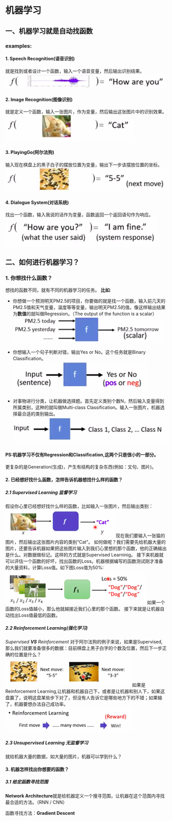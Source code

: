 
# 机器学习

## 一、机器学习就是自动找函数

### examples:

#### 1. Speech Recognition(语音识别)

就是找到或者设计一个函数，输入一个语音变量，然后输出识别结果。
![Speech Recognition](../assets/speech_recognition.png)

#### 2. Image Recognition(图像识别)

就是定义一个函数，输入一张图片，作为变量，然后输出这张图片中的识别效果。
![Image Recognition](../assets/image_recognition.png)

#### 3. PlayingGo(阿尔法狗)

输入现在棋盘上的黑子白子的摆放位置为变量，输出下一步该摆放位置的坐标。
![Playing Go](../assets/playing_go.png)

#### 4. Dialogue System(对话系统)

找出一个函数，输入我说的话作为变量，函数返回一个返回语句作为响应。
![Dialogue System](../assets/dialogue_system.png)

## 二、如何进行机器学习？　

### 1. 你想找什么函数？

想找的函数不同，就有不同的机器学习的任务。
**比如**:

+ 你想做一个预测明天PM2.5的项目，你要做的就是找一个函数，输入前几天的PM2.5值和天气变量，温度等等变量，输出明天PM2.5的值。像这样输出结果为**数值**的就叫做Regression。（The output of the function is a scalar）
![PM2.5](../assets/pm2.5_tomorrow.png)
+ 你想输入一个句子判断对错，输出Yes or No。这个任务就是Binary Classification。
![Binary CLassification](../assets/binary_classification.png)

+ 对事物进行分类，让机器做选择题。首先定义类别个数N，然后输入变量得到所属类别，这种的就叫做Multi-class Classification。输入一张图片，机器选择最合适的类别输出。
![Multi class Classification](../assets/multi_class.png)

#### PS:机器学习不仅有Regression和Classification,这两个只是很小的一部分。

更复杂的是Generation(生成)，产生有结构的复杂东西(例如：文句、图片)。

#### 2. 已经想好找什么函数，怎样告诉机器想找什么样的函数？

##### 2.1 Supervised Learning 监督学习

假设你心里已经想好找什么样的函数，比如输入一张图片，然后输出类别：
![SUpervised Learning](../assets/supervised_learning.png)
现在我们要输入一张猫的图片，然后输出这张图片内容的类别“Cat”。
如何做呢？我们需要先给机器大量的图片，还要告诉机器如果把这些图片输入到我们心里想的那个函数，他的正确输出是什么。对数据做标记。这样的方式就是Supervised Learninig。
接下来机器就可以评估一个函数的好坏，找出函数的Loss。机器根据编写的函数测试刚才准备的大量资料，计算Loss值。如下图Loss值为50%:
![Loss](../assets/loss.png)
如果一个函数的Loss值越小，那么他就越接近我们心里的那个函数。
接下来就是让机器自动找出Loss值最低的函数。

##### 2.2 Reinforcement Learning(强化学习)

*Supervised **VS** Reinforcement*
对于阿尔法狗的例子来说，如果是Supervised,那么我们就要准备很多的数据：目前棋盘上黑子白字的个数及位置，然后下一步正确的位置是什么？
![Supervised](../assets/supervised_01.png)
如果是Reinforcement Learning,让机器和机器自己下，或者是让机器和别人下，如果这盘赢了，说明这盘某些步下对了，但没有人告诉它是哪些地方下的不错；如果输了，机器要想办法自己成功率。
![Reinforcement](../assets/reinforcement.png)

##### 2.3 Unsupervised Learning 无监督学习

就给机器大量的数据，如大量的图片，机器可以学到什么？

#### 3. 机器怎样找出你想要的函数？

##### 3.1 给定函数寻找范围

**Network Architecture**就是给机器定义一个搜寻范围，让机器在这个范围内寻找最合适的方法。（RNN / CNN）

函数寻找方法：**Gradient Descent** 
